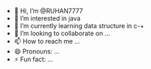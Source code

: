 - 👋 Hi, I’m @RUHAN7777
- 👀 I’m interested in java
- 🌱 I’m currently learning data structure in c-+
- 💞️ I’m looking to collaborate on ...
- 📫 How to reach me ...
- 😄 Pronouns: ...
- ⚡ Fun fact: ...

<!---
RUHAN7777/RUHAN7777 is a ✨ special ✨ repository because its `README.md` (this file) appears on your GitHub profile.
You can click the Preview link to take a look at your changes.
--->
